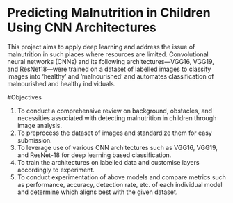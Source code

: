 # Predicting Malnutrition in Children Using CNN Architectures 
This project aims to apply deep learning and address the issue of malnutrition in such places where resources are limited. Convolutional neural networks (CNNs) and its following architectures—VGG16, VGG19, and ResNet18—were trained on a dataset of labelled images to classify images into ‘healthy’ and ‘malnourished’ and automates classification of malnourished and healthy individuals. 

#Objectives
1. To conduct a comprehensive review on background, obstacles, and necessities associated with detecting malnutrition in children through image analysis.
2. To preprocess the dataset of images and standardize them for easy submission.
3. To leverage use of various CNN architectures such as VGG16, VGG19, and ResNet-18 for deep learning based classification.
4. To train the architectures on labelled data and customise layers accordingly to experiment.
5. To conduct experimentation of above models and compare metrics such as performance, accuracy, detection rate, etc. of each individual model and determine which aligns best with the given dataset.

